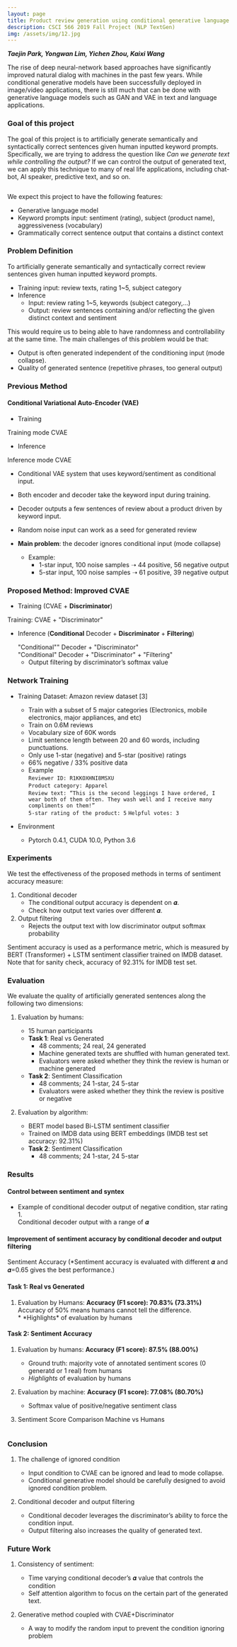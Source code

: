 ```yaml
---
layout: page
title: Product review generation using conditional generative language model
description: CSCI 566 2019 Fall Project (NLP TextGen)
img: /assets/img/12.jpg
---
```

**_Taejin Park, Yongwan Lim, Yichen Zhou, Kaixi Wang_**


The rise of deep neural-network based approaches have significantly improved natural dialog with machines in the past few years. While conditional generative models have been successfully deployed in image/video applications, there is still much that can be done with generative language models such as GAN and VAE in text and language applications. 


### **Goal of this project**

The goal of this project is to artificially generate semantically and syntactically correct sentences given human inputted keyword prompts. Specifically, we are trying to address the question like *Can we generate text while controlling the output?* If we can control the output of generated text, we can apply this technique to many of real life applications, including chat-bot, AI speaker, predictive text, and so on. 

<div class="img_row">
<img class="col three left" src="{{ site.baseurl }}/assets/img/project1_fig1.png" alt="" title="fig1"/>
</div>

We expect this project to have the following features:
* Generative language model
* Keyword prompts input: sentiment (rating), subject (product name), aggressiveness (vocabulary)
* Grammatically correct sentence output that contains a distinct context



### **Problem Definition**

To artificially generate semantically and syntactically correct review sentences given human inputted keyword prompts.  

* Training input: review texts, rating 1~5, subject category
* Inference
    * Input: review rating 1~5, keywords (subject category,...)
    * Output: review sentences containing and/or reflecting the given distinct context and sentiment

This would require us to being able to have randomness and controllability at the same time.
The main challenges of this problem would be that:
* Output is often generated independent of the conditioning input (mode collapse).
* Quality of generated sentence (repetitive phrases, too general output) 


### **Previous Method**
#### Conditional Variational Auto-Encoder (VAE)

* Training

<div class="img_row">
<img class="col three left" src="{{ site.baseurl }}/assets/img/project1_fig2.png" alt="" title="fig2"/>
</div>
<div class="col three caption">
Training mode CVAE
</div>

* Inference

<div class="img_row">
<img class="col three left" src="{{ site.baseurl }}/assets/img/project1_fig3.png" alt="" title="fig3"/>
</div>
<div class="col three caption">
Inference mode CVAE
</div>

* Conditional VAE system that uses keyword/sentiment as conditional input.
* Both encoder and decoder take the keyword input during training. 
* Decoder outputs a few sentences of review about a product driven by keyword input.
* Random noise input can work as a seed for generated review

* **Main problem**: the decoder ignores conditional input (mode collapse)
    * Example: 
        * 1-star input, 100 noise samples ➝  44 positive, 56 negative output 
        * 5-star input, 100 noise samples ➝  61 positive, 39 negative output 


### **Proposed Method: Improved CVAE**

* Training (CVAE + **Discriminator**) 

<div class="img_row">
<img class="col three left" src="{{ site.baseurl }}/assets/img/project1_fig4.png" alt="" title="fig4"/>
</div>
<div class="col three caption">
Training: CVAE + "Discriminator"
</div>

* Inference (**Conditional** Decoder + **Discriminator** + **Filtering**)

    <div class="img_row">
    <img class="col three left" src="{{ site.baseurl }}/assets/img/project1_fig5.png" alt="" title="fig5"/>
    </div>
    <div class="col three caption">
    "Conditional"" Decoder + "Discriminator"
    </div>

    <div class="img_row">
    <img class="col three left" src="{{ site.baseurl }}/assets/img/project1_fig6.png" alt="" title="fig6"/>
    </div>
    <div class="col three caption">
    "Conditional" Decoder + "Discriminator" + "Filtering"
    </div>
    
    * Output filtering by discriminator’s softmax value
    
    
### **Network Training**

* Training Dataset:  Amazon review dataset [3]
    * Train with a subset of 5 major categories (Electronics, mobile electronics, major appliances, and etc)
    * Train on 0.6M reviews
    * Vocabulary size of 60K words
    * Limit sentence length between 20 and 60 words, including punctuations.
    * Only use 1-star (negative) and 5-star (positive) ratings
    * 66% negative / 33% positive data
    * Example  
        `Reviewer ID: R1KKOXHNI8MSXU`  
        `Product category: Apparel`  
        `Review text: “This is the second leggings I have ordered, I wear both of them often. They wash well and I receive many compliments on them!”`  
        `5-star rating of the product: 5` 
        `Helpful votes: 3`
        
* Environment
    * Pytorch 0.4.1, CUDA 10.0, Python 3.6


### **Experiments**

We test the effectiveness of the proposed methods in terms of sentiment accuracy measure:
1. Conditional decoder
    * The conditional output accuracy is dependent on 𝜶.
    * Check how output text varies over different 𝜶.  
1. Output filtering
    * Rejects the output text with low discriminator output softmax probability
        
Sentiment accuracy is used as a performance metric, which is measured by BERT (Transformer) + LSTM sentiment classifier trained on IMDB dataset. Note that for sanity check, accuracy of 92.31% for IMDB test set.


### **Evaluation**

We evaluate the quality of artificially generated sentences along the following two dimensions:

1. Evaluation by humans:
    * 15 human participants   
    * **Task 1**: Real vs Generated 
        * 48 comments; 24 real, 24 generated
        * Machine generated texts are shuffled with human generated text.
        * Evaluators were asked whether they think the review is human or machine generated
    * **Task 2**: Sentiment Classification 
        * 48 comments; 24 1-star, 24 5-star
        * Evaluators were asked whether they think the review is positive or negative
    
1. Evaluation by algorithm:
    * BERT model based Bi-LSTM sentiment classifier
    * Trained on IMDB data using BERT embeddings (IMDB test set accuracy: 92.31%)
    * **Task 2**: Sentiment Classification 
        * 48 comments; 24 1-star, 24 5-star


### **Results**

#### **Control between sentiment and syntex**   
* Example of conditional decoder output of negative condition,  star rating 1.
    <div class="img_row">
    <img class="col three left" src="{{ site.baseurl }}/assets/img/project1_fig8.png" alt="" title="fig8"/>
    </div>
    <div class="col three caption">
    Conditional decoder output with a range of 𝜶
    </div>


#### **Improvement of sentiment accuracy by conditional decoder and output filtering**
<div class="img_row">
<img class="col three left" src="{{ site.baseurl }}/assets/img/project1_fig9.png" alt="" title="fig9"/>
</div>
<div class="col two caption">
Sentiment Accuracy 
(*Sentiment accuracy is evaluated with different 𝜶 and 𝜶=0.65 gives the best performance.)
</div>


<!--|         | No Conditional Decoder (𝜶=0) | Conditional Decoder (𝜶=0.65*) | -->
<!--    | :-------------: |-------------| -----|| ------------- |-->
<!--    | Sentiment Accuracy | right-aligned | $1600 |-->


#### **Task 1: Real vs Generated**

1. Evaluation by Humans:
    **Accuracy (F1 score): 70.83% (73.31%)**
    <div class="img_row">
    <img class="col three left" src="{{ site.baseurl }}/assets/img/project1_fig10.png" alt="" title="fig10"/>
    </div>
    <div class="col three caption">
    Accuracy of 50% means humans cannot tell the difference.
    </div>
    * *Highlights* of evaluation by humans
    <div class="img_row">
    <img class="col three left" src="{{ site.baseurl }}/assets/img/project1_fig11.png" alt="" title="fig11"/>
    </div>
        
<!--            **GOOD** -->
<!--            (*More than 90% are fooled*)-->
<!--        -->
<!--            `these speakers are not the best sounding radio i have tried . i have had it for a few months and it stopped working . i am very disappointed in the quality of the product .`-->
<!--            -->
<!--            `this thing rocks ! ! ! ! easy to carry and works great . i can even see the difference in the picture and the sound quality is good .`-->
<!--            -->
<!--            `it has great sound , and the volume was quite adequate . easy to use and it was easy to set up . i like the way it is supposed to be .`-->
<!---->
<!--            **BAD** -->
<!--            (*Nobody was fooled*)-->
<!--            -->
<!--            `i have had this battery for a few years now and i **have no complaints** . so far this is a terrible product .`-->
<!--            -->
<!--            `pro is a great product . the only problem is that the unit is not compatible with the unit , but the battery is dead . i have to recharge it with a different charger .`-->
<!--            -->
<!--            `i have had this tv for over a year and have had it for a month and then just stopped working . i have had it for a month and now it has a great picture . `-->
      
#### **Task 2: Sentiment Accuracy**
1. Evaluation by humans:
 **Accuracy (F1 score):  87.5% (88.00%)**
    * Ground truth: majority vote of annotated sentiment scores (0 generatd or 1 real) from humans 
    * *Highlights* of evaluation by humans
    <div class="img_row">
    <img class="col three left" src="{{ site.baseurl }}/assets/img/project1_fig12.png" alt="" title="fig12"/>
    </div>
    
2. Evaluation by machine:
 **Accuracy (F1 score): 77.08% (80.70%)**
      * Softmax value of positive/negative sentiment class

3. Sentiment Score Comparison Machine vs Humans
  <div class="img_row">
  <img class="col three left" src="{{ site.baseurl }}/assets/img/project1_fig7.png" alt="" title="fig7"/>
  </div>

 
### **Conclusion**
1.  The challenge of ignored condition
    * Input condition to CVAE can be ignored and lead to mode collapse.
    * Conditional generative model should be carefully designed to avoid ignored condition problem.
 
1. Conditional decoder and output filtering 
    * Conditional decoder leverages the discriminator’s ability to force the condition input.
    * Output filtering also increases the quality of generated text.
 
 
### **Future Work**
1. Consistency of sentiment:
    * Time varying conditional decoder’s 𝜶 value that controls the condition 
    * Self attention algorithm to focus on the certain part of the generated text.
 
1. Generative method coupled with CVAE+Discriminator
    * A way to modify the random input to prevent the condition ignoring problem
 



 

<!--Some preliminary results from the prototype models-->
<!---->
<!--1. CVAE output examples: Trained on 800,000 musical instrument section comments. Star rating of 5 was given as condition for CVAE model.-->
<!---->
<!--    * *Example 1*<br/>-->
<!--        `<sos> i have been using this for a few months now and i am very pleased with the quality of the sound . the sound is very good and the sound is very good . i have a pair of these in my studio and they are very comfortable  . <eos>`-->
<!---->
<!--    * *Example 2*<br/>-->
<!--       `<sos> i bought this for my son for christmas . he loves it . he has a lot of fun with it  . <eos> `-->
<!---->
<!--    * *Example 3*<br/>-->
<!--        `<sos> i love this microphone . i use it for my karaoke and it works great . i have a lot of fun with it . <eos>`-->
<!---->
<!--2.  GPT-2 language model examples: (unconditioned baseline)-->
<!---->
<!--    * *Example 1*<br/>-->
<!--        `The Contour Brush is a makeup brush that features majorly angled bristles and highly curated fine-sprinkle trays. Its medium size bristles on outward strokes makes it ideal for applied color and volumizing/contour techniques. Its single-handler mode allows for easy control and produces clean product, while elegant design accentuates the product's natural beauty. The contour brush requires a firm grip on the handle, utilized to control the crooked strokes that are most desired by makeup artists.`-->
<!--        -->
<!--    * *Example 2*<br/>-->
<!--        `Using this brush comes with a few different application techniques. First, you should apply your face powder using a straight, wide, upward stroke over the center, and play around with type of product to get the correct color. Then, use the medium type of powder brushes to apply powders to remove excess product with the downward strokes. Lastly, use the contour brush to apply the eyeshadow. Don't forget to dry the blush brush after to prevent rolling and contamination!`-->
<!---->
<!--    * Observations: -->
<!--        * Sampling methods have significant effects on results and intermediate training does not necessarily entail better accuracy-->
<!--        * Focus on language modeling has greatest potential to increase performance-->
